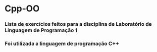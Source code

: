 # Cpp-OO
### Lista de exercícios feitos para a disciplina de Laboratório de Linguagem de Programação 1
### Foi utilizada a linguagem de programação C++
